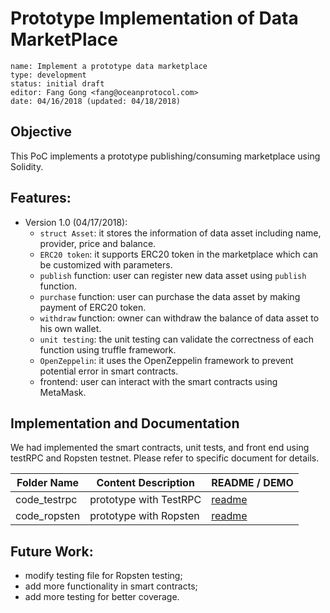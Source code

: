 # Prototype Implementation of Data MarketPlace 

```
name: Implement a prototype data marketplace 
type: development
status: initial draft
editor: Fang Gong <fang@oceanprotocol.com>
date: 04/16/2018 (updated: 04/18/2018)
```

## Objective

This PoC implements a prototype publishing/consuming marketplace using Solidity. 

## Features:
* Version 1.0 (04/17/2018): 
	* `struct Asset`: it stores the information of data asset including name, provider, price and balance.
	* `ERC20 token`: it supports ERC20 token in the marketplace which can be customized with parameters.
	* `publish` function: user can register new data asset using `publish` function.
	* `purchase` function: user can purchase the data asset by making payment of ERC20 token.
	* `withdraw` function: owner can withdraw the balance of data asset to his own wallet.
	* `unit testing`: the unit testing can validate the correctness of each function using truffle framework.
	* `OpenZeppelin`: it uses the OpenZeppelin framework to prevent potential error in smart contracts.
	* frontend: user can interact with the smart contracts using MetaMask.

## Implementation and Documentation

We had implemented the smart contracts, unit tests, and front end using testRPC and Ropsten testnet. Please refer to specific document for details.

Folder Name  |  Content Description | README / DEMO 
--- | --- | --- |
code_testrpc | prototype with TestRPC | [readme](code_testrpc/README.md)
code_ropsten | prototype with Ropsten | [readme](code_ropsten/README.md)

## Future Work:

* modify testing file for Ropsten testing;
* add more functionality in smart contracts;
* add more testing for better coverage.

